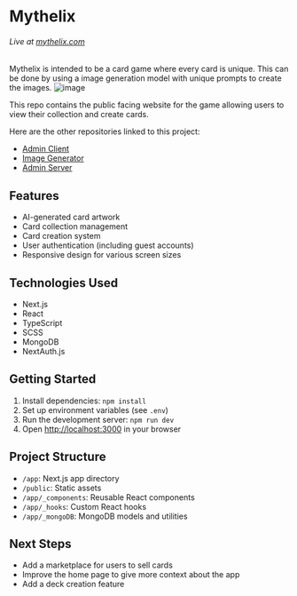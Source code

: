 # Mythelix
###### Live at [mythelix.com](https://mythelix.com/Guest)

Mythelix is intended to be a card game where every card is unique. This can be done by using a image generation model with unique prompts to create the images. 
![image](https://github.com/user-attachments/assets/a247d571-3fe3-47af-82d8-50defcde85fa)

This repo contains the public facing website for the game allowing users to view their collection and create cards.

Here are the other repositories linked to this project:
 - [Admin Client](https://github.com/Morgs27/mythelix-admin-client)
 - [Image Generator](https://github.com/Morgs27/mythelix-image-generator)
 - [Admin Server](https://github.com/Morgs27/mythelix-admin-server)

## Features

- AI-generated card artwork
- Card collection management
- Card creation system
- User authentication (including guest accounts)
- Responsive design for various screen sizes

## Technologies Used

- Next.js
- React
- TypeScript
- SCSS
- MongoDB
- NextAuth.js

## Getting Started

1. Install dependencies: `npm install`
2. Set up environment variables (see `.env`)
3. Run the development server: `npm run dev`
4. Open [http://localhost:3000](http://localhost:3000) in your browser

## Project Structure

- `/app`: Next.js app directory
- `/public`: Static assets
- `/app/_components`: Reusable React components
- `/app/_hooks`: Custom React hooks
- `/app/_mongoDB`: MongoDB models and utilities

## Next Steps
- Add a marketplace for users to sell cards
- Improve the home page to give more context about the app
- Add a deck creation feature
